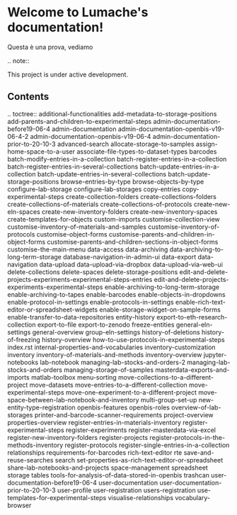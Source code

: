 Welcome to Lumache's documentation!
===================================

Questa è una prova, vediamo

.. note::

   This project is under active development.

Contents
--------

.. toctree::
   additional-functionalities
   add-metadata-to-storage-positions
   add-parents-and-children-to-experimental-steps
   admin-documentation-before19-06-4
   admin-documentation
admin-documentation-openbis-v19-06-4-2
admin-documentation-openbis-v19-06-4
admin-documentation-prior-to-20-10-3
advanced-search
allocate-storage-to-samples
assign-home-space-to-a-user
associate-file-types-to-dataset-types
barcodes
batch-modify-entries-in-a-collection
batch-register-entries-in-a-collection
batch-register-entries-in-several-collections
batch-update-entries-in-a-collection
batch-update-entries-in-several-collections
batch-update-storage-positions
browse-entries-by-type
browse-objects-by-type
configure-lab-storage
configure-lab-storages
copy-entries
copy-experimental-steps
create-collection-folders
create-collections-folders
create-collections-of-materials
create-collections-of-protocols
create-new-eln-spaces
create-new-inventory-folders
create-new-inventory-spaces
create-templates-for-objects
custom-imports
customise-collection-view
customise-inventory-of-materials-and-samples
customise-inventory-of-protocols
customise-object-forms
customise-parents-and-children-in-object-forms
customise-parents-and-children-sections-in-object-forms
customise-the-main-menu
data-access
data-archiving
data-archiving-to-long-term-storage
database-navigation-in-admin-ui
data-export
data-navigation
data-upload
data-upload-via-dropbox
data-upload-via-web-ui
delete-collections
delete-spaces
delete-storage-positions
edit-and-delete-projects-experiments-experimental-steps-entries
edit-and-delete-projects-experiments-experimental-steps
enable-archiving-to-long-term-storage
enable-archiving-to-tapes
enable-barcodes
enable-objects-in-dropdowns
enable-protocol-in-settings
enable-protocols-in-settings
enable-rich-text-editor-or-spreadsheet-widgets
enable-storage-widget-on-sample-forms
enable-transfer-to-data-repositories
entity-history
export-to-eth-research-collection
export-to-file
export-to-zenodo
freeze-entities
general-eln-settings
general-overview
group-eln-settings
history-of-deletions
history-of-freezing
history-overview
how-to-use-protocols-in-experimental-steps
index.rst
internal-properties-and-vocabularies
inventory-customization
inventory
inventory-of-materials-and-methods
inventory-overview
jupyter-notebooks
lab-notebook
managing-lab-stocks-and-orders-2
managing-lab-stocks-and-orders
managing-storage-of-samples
masterdata-exports-and-imports
matlab-toolbox
menu-sorting
move-collections-to-a-different-project
move-datasets
move-entries-to-a-different-collection
move-experimental-steps
move-one-experiment-to-a-different-project
move-space-between-lab-notebook-and-inventory
multi-group-set-up
new-entity-type-registration
openbis-features
openbis-roles
overview-of-lab-storages
printer-and-barcode-scanner-requirements
project-overview
properties-overview
register-entries-in-materials-inventory
register-experimental-steps
register-experiments
register-masterdata-via-excel
register-new-inventory-folders
register-projects
register-protocols-in-the-methods-inventory
register-protocols
register-single-entries-in-a-collection
relationships
requirements-for-barcodes
rich-text-editor
rte
save-and-reuse-searches
search
set-properties-as-rich-text-editor-or-spreadsheet
share-lab-notebooks-and-projects
space-management
spreadsheet
storage
tables
tools-for-analysis-of-data-stored-in-openbis
trashcan
user-documentation-before19-06-4
user-documentation
user-documentation-prior-to-20-10-3
user-profile
user-registration
users-registration
use-templates-for-experimental-steps
visualise-relationships
vocabulary-browser
